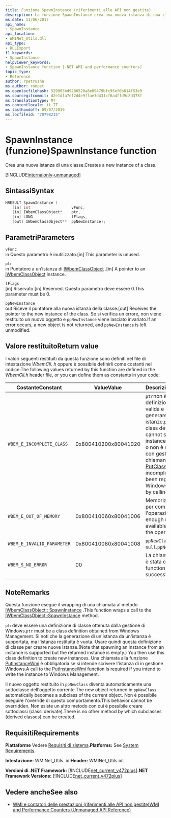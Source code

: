 ```yaml
---
title: Funzione SpawnInstance (riferimenti alle API non gestite)
description: La funzione SpawnInstance crea una nuova istanza di una classe.
ms.date: 11/06/2017
api_name:
- SpawnInstance
api_location:
- WMINet_Utils.dll
api_type:
- DLLExport
f1_keywords:
- SpawnInstance
helpviewer_keywords:
- SpawnInstance function [.NET WMI and performance counters]
topic_type:
- Reference
author: rpetrusha
ms.author: ronpet
ms.openlocfilehash: 529905bd9286520a8e09479bfc95ef0b614f53e9
ms.sourcegitcommit: d2e1dfa7ef2d4e9ffae3d431cf6a4ffd9c8d378f
ms.translationtype: MT
ms.contentlocale: it-IT
ms.lasthandoff: 09/07/2019
ms.locfileid: "70798215"
---
```

# <a name="spawninstance-function"></a><span data-ttu-id="f30e7-103">SpawnInstance (funzione)</span><span class="sxs-lookup"><span data-stu-id="f30e7-103">SpawnInstance function</span></span>
<span data-ttu-id="f30e7-104">Crea una nuova istanza di una classe.</span><span class="sxs-lookup"><span data-stu-id="f30e7-104">Creates a new instance of a class.</span></span>    
  
[!INCLUDE[internalonly-unmanaged](../../../../includes/internalonly-unmanaged.md)]
  
## <a name="syntax"></a><span data-ttu-id="f30e7-105">Sintassi</span><span class="sxs-lookup"><span data-stu-id="f30e7-105">Syntax</span></span>  
  
```cpp  
HRESULT SpawnInstance (
   [in] int                  vFunc, 
   [in] IWbemClassObject*    ptr, 
   [in] LONG                 lFlags,
   [out] IWbemClassObject**  ppNewInstance); 
```  

## <a name="parameters"></a><span data-ttu-id="f30e7-106">Parametri</span><span class="sxs-lookup"><span data-stu-id="f30e7-106">Parameters</span></span>

`vFunc`  
<span data-ttu-id="f30e7-107">in Questo parametro è inutilizzato.</span><span class="sxs-lookup"><span data-stu-id="f30e7-107">[in] This parameter is unused.</span></span>

`ptr`  
<span data-ttu-id="f30e7-108">in Puntatore a un'istanza di [IWbemClassObject](/windows/desktop/api/wbemcli/nn-wbemcli-iwbemclassobject) .</span><span class="sxs-lookup"><span data-stu-id="f30e7-108">[in] A pointer to an [IWbemClassObject](/windows/desktop/api/wbemcli/nn-wbemcli-iwbemclassobject) instance.</span></span>

`lFlags`  
<span data-ttu-id="f30e7-109">[in] Riservato.</span><span class="sxs-lookup"><span data-stu-id="f30e7-109">[in] Reserved.</span></span> <span data-ttu-id="f30e7-110">Questo parametro deve essere 0.</span><span class="sxs-lookup"><span data-stu-id="f30e7-110">This parameter must be 0.</span></span>

`ppNewInstance`  
<span data-ttu-id="f30e7-111">out Riceve il puntatore alla nuova istanza della classe.</span><span class="sxs-lookup"><span data-stu-id="f30e7-111">[out] Receives the pointer to the new instance of the class.</span></span> <span data-ttu-id="f30e7-112">Se si verifica un errore, non viene restituito un nuovo oggetto e `ppNewInstance` viene lasciato invariato.</span><span class="sxs-lookup"><span data-stu-id="f30e7-112">If an error occurs, a new object is not returned, and `ppNewInstance` is left unmodified.</span></span>

## <a name="return-value"></a><span data-ttu-id="f30e7-113">Valore restituito</span><span class="sxs-lookup"><span data-stu-id="f30e7-113">Return value</span></span>

<span data-ttu-id="f30e7-114">I valori seguenti restituiti da questa funzione sono definiti nel file di intestazione *WbemCli. h* oppure è possibile definirli come costanti nel codice:</span><span class="sxs-lookup"><span data-stu-id="f30e7-114">The following values returned by this function are defined in the *WbemCli.h* header file, or you can define them as constants in your code:</span></span>

|<span data-ttu-id="f30e7-115">Costante</span><span class="sxs-lookup"><span data-stu-id="f30e7-115">Constant</span></span>  |<span data-ttu-id="f30e7-116">Value</span><span class="sxs-lookup"><span data-stu-id="f30e7-116">Value</span></span>  |<span data-ttu-id="f30e7-117">Descrizione</span><span class="sxs-lookup"><span data-stu-id="f30e7-117">Description</span></span>  |
|---------|---------|---------|
| `WBEM_E_INCOMPLETE_CLASS` | <span data-ttu-id="f30e7-118">0x80041020</span><span class="sxs-lookup"><span data-stu-id="f30e7-118">0x80041020</span></span> | <span data-ttu-id="f30e7-119">`ptr`non è una definizione di classe valida e non può generare nuove istanze.</span><span class="sxs-lookup"><span data-stu-id="f30e7-119">`ptr` is not a valid class definition and cannot spawn new instances.</span></span> <span data-ttu-id="f30e7-120">È incompleto o non è stato registrato con gestione Windows chiamando [PutClassWmi](putclasswmi.md).</span><span class="sxs-lookup"><span data-stu-id="f30e7-120">Either it is incomplete or it has not been registered with Windows Management by calling [PutClassWmi](putclasswmi.md).</span></span> |
| `WBEM_E_OUT_OF_MEMORY` | <span data-ttu-id="f30e7-121">0x80041006</span><span class="sxs-lookup"><span data-stu-id="f30e7-121">0x80041006</span></span> | <span data-ttu-id="f30e7-122">Memoria insufficiente per completare l'operazione.</span><span class="sxs-lookup"><span data-stu-id="f30e7-122">Not enough memory is available to complete the operation.</span></span> |
| `WBEM_E_INVALID_PARAMETER` | <span data-ttu-id="f30e7-123">0x80041008</span><span class="sxs-lookup"><span data-stu-id="f30e7-123">0x80041008</span></span> | <span data-ttu-id="f30e7-124">`ppNewClass` è `null`.</span><span class="sxs-lookup"><span data-stu-id="f30e7-124">`ppNewClass` is `null`.</span></span> |
| `WBEM_S_NO_ERROR` | <span data-ttu-id="f30e7-125">0</span><span class="sxs-lookup"><span data-stu-id="f30e7-125">0</span></span> | <span data-ttu-id="f30e7-126">La chiamata di funzione è stata completata.</span><span class="sxs-lookup"><span data-stu-id="f30e7-126">The function call was successful.</span></span>  |
  
## <a name="remarks"></a><span data-ttu-id="f30e7-127">Note</span><span class="sxs-lookup"><span data-stu-id="f30e7-127">Remarks</span></span>

<span data-ttu-id="f30e7-128">Questa funzione esegue il wrapping di una chiamata al metodo [IWbemClassObject:: SpawnInstance](/windows/desktop/api/wbemcli/nf-wbemcli-iwbemclassobject-spawninstance) .</span><span class="sxs-lookup"><span data-stu-id="f30e7-128">This function wraps a call to the [IWbemClassObject::SpawnInstance](/windows/desktop/api/wbemcli/nf-wbemcli-iwbemclassobject-spawninstance) method.</span></span>

<span data-ttu-id="f30e7-129">`ptr`deve essere una definizione di classe ottenuta dalla gestione di Windows.</span><span class="sxs-lookup"><span data-stu-id="f30e7-129">`ptr` must be a class definition obtained from Windows Management.</span></span> <span data-ttu-id="f30e7-130">Si noti che la generazione di un'istanza da un'istanza è supportata, ma l'istanza restituita è vuota. Usare quindi questa definizione di classe per creare nuove istanze.</span><span class="sxs-lookup"><span data-stu-id="f30e7-130">(Note that spawning an instance from an instance is supported but the returned instance is empty.) You then use this class definition to create new instances.</span></span> <span data-ttu-id="f30e7-131">Una chiamata alla funzione [PutInstanceWmi](putinstancewmi.md) è obbligatoria se si intende scrivere l'istanza di in gestione Windows.</span><span class="sxs-lookup"><span data-stu-id="f30e7-131">A call to the [PutInstanceWmi](putinstancewmi.md) function is required if you intend to write the instance to Windows Management.</span></span>

<span data-ttu-id="f30e7-132">Il nuovo oggetto restituito in `ppNewClass` diventa automaticamente una sottoclasse dell'oggetto corrente.</span><span class="sxs-lookup"><span data-stu-id="f30e7-132">The new object returned in `ppNewClass` automatically becomes a subclass of the current object.</span></span> <span data-ttu-id="f30e7-133">Non è possibile eseguire l'override di questo comportamento.</span><span class="sxs-lookup"><span data-stu-id="f30e7-133">This behavior cannot be overridden.</span></span> <span data-ttu-id="f30e7-134">Non esiste un altro metodo con cui è possibile creare sottoclassi (classi derivate).</span><span class="sxs-lookup"><span data-stu-id="f30e7-134">There is no other method by which subclasses (derived classes) can be created.</span></span>

## <a name="requirements"></a><span data-ttu-id="f30e7-135">Requisiti</span><span class="sxs-lookup"><span data-stu-id="f30e7-135">Requirements</span></span>  
 <span data-ttu-id="f30e7-136">**Piattaforme** Vedere [Requisiti di sistema](../../get-started/system-requirements.md).</span><span class="sxs-lookup"><span data-stu-id="f30e7-136">**Platforms:** See [System Requirements](../../get-started/system-requirements.md).</span></span>  
  
 <span data-ttu-id="f30e7-137">**Intestazione:** WMINet_Utils. idl</span><span class="sxs-lookup"><span data-stu-id="f30e7-137">**Header:** WMINet_Utils.idl</span></span>  
  
 <span data-ttu-id="f30e7-138">**Versioni di .NET Framework:** [!INCLUDE[net_current_v472plus](../../../../includes/net-current-v472plus.md)]</span><span class="sxs-lookup"><span data-stu-id="f30e7-138">**.NET Framework Versions:** [!INCLUDE[net_current_v472plus](../../../../includes/net-current-v472plus.md)]</span></span>  
  
## <a name="see-also"></a><span data-ttu-id="f30e7-139">Vedere anche</span><span class="sxs-lookup"><span data-stu-id="f30e7-139">See also</span></span>

- [<span data-ttu-id="f30e7-140">WMI e contatori delle prestazioni (riferimenti alle API non gestite)</span><span class="sxs-lookup"><span data-stu-id="f30e7-140">WMI and Performance Counters (Unmanaged API Reference)</span></span>](index.md)
